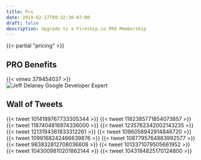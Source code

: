 ```yaml
---
title: Pro
date: 2019-02-27T09:32:30-07:00
draft: false
description: Upgrade to a Fireship.io PRO Membership
---
```



{{< partial "pricing" >}}

<h2>PRO Benefits</h2>

<div class="vid vid-center">
{{< vimeo 379454037 >}}
</div>


<div class="flex-center">
<img alt="Jeff Delaney Google Developer Expert" src="/img/pages/gde.png">
</div>

## Wall of Tweets

<div class="row">
    {{< tweet 1014189767733305344 >}}
    {{< tweet 1182385771854073857 >}}
    {{< tweet 1187404816974336000 >}}
    {{< tweet 1235762342002143235 >}}
    {{< tweet 1213194361833312261 >}}
    {{< tweet 1096058942914846720 >}}
    {{< tweet 1098168242466639876 >}}
    {{< tweet 1087795764883992577 >}}
    {{< tweet 983832812708036608 >}}
    {{< tweet 1013371079505661952 >}}
    {{< tweet 1043009810201862144 >}}
    {{< tweet 1043184825170124800 >}}
</div>


</div>

